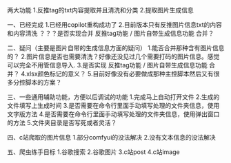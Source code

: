 两大功能
  1.反推tag的txt内容提取并且清洗和分类
  2.提取图片生成信息

一、已经完成
  1.已经用copilot重构成功了
  2.目前版本只有反推图片信息txt的内容和内容清洗
  ？？？是否实现合并 反推tag功能 / 图片自带生成信息功能 合并？

二、疑问（主要是图片自带的生成信息方面的疑问）
  1.能否合并那种含有图片信息的？
  2.图片信息是否也需要清洗？好像还没见过几个需要打码的图片信息。感觉可以完全不用管信息导入.
  3.是否实现 反推tag功能 / 图片自带生成信息功能 合并？
  4.xlsx颜色标记的意义？
  5.目前好像没有必要做成那种主控脚本然后又有很多分控脚本的方案？
  
三、一些通用辅助功能，方便以后调试的功能
  1.完成马上自动打开文件
  2.生成的文件填写上生成时间
  3.是否需要在命令行里面手动填写处理的文件夹信息，使用文字版方法
  4.是否需要在命令行里面手动填写处理的文件夹信息，使用弹出窗口的方法
  5.文件夹目录是否写死或者灵活？

四、c站爬取的图片信息
  1.部分comfyui的没法解决
  2.没有文本信息的没法解决


五、爬虫练手目标
  1.谷歌搜索
  2.谷歌图片
  3.c站post
  4.c站image
